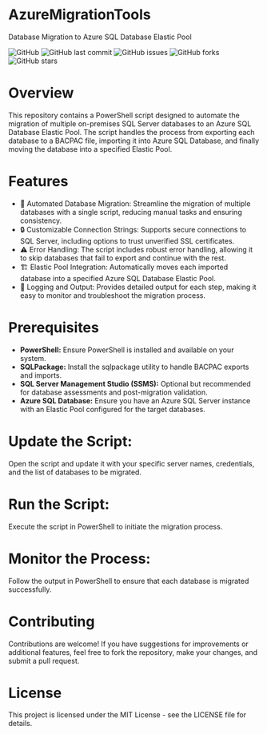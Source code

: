 # AzureMigrationTools
Database Migration to Azure SQL Database Elastic Pool


![GitHub](https://img.shields.io/github/license/DBA-Pro-Mir/AzureMigrationTools)
![GitHub last commit](https://img.shields.io/github/last-commit/DBA-Pro-Mir/AzureMigrationTools)
![GitHub issues](https://img.shields.io/github/issues/DBA-Pro-Mir/AzureMigrationTools)
![GitHub forks](https://img.shields.io/github/forks/DBA-Pro-Mir/AzureMigrationTools?style=social)
![GitHub stars](https://img.shields.io/github/stars/DBA-Pro-Mir/AzureMigrationTools?style=social)


# Overview
This repository contains a PowerShell script designed to automate the migration of multiple on-premises SQL Server databases to an Azure SQL Database Elastic Pool. The script handles the process from exporting each database to a BACPAC file, importing it into Azure SQL Database, and finally moving the database into a specified Elastic Pool.

# Features
- 🚀 Automated Database Migration: Streamline the migration of multiple databases with a single script, reducing manual tasks and ensuring consistency.
- 🔒 Customizable Connection Strings: Supports secure connections to SQL Server, including options to trust unverified SSL certificates.
- ⚠️ Error Handling: The script includes robust error handling, allowing it to skip databases that fail to export and continue with the rest.
- 🏗️ Elastic Pool Integration: Automatically moves each imported database into a specified Azure SQL Database Elastic Pool.
- 📜 Logging and Output: Provides detailed output for each step, making it easy to monitor and troubleshoot the migration process.

# Prerequisites

-  **PowerShell:** Ensure PowerShell is installed and available on your system.
-  **SQLPackage:** Install the sqlpackage utility to handle BACPAC exports and imports.
-  **SQL Server Management Studio (SSMS):** Optional but recommended for database assessments and post-migration validation.
-  **Azure SQL Database:**  Ensure you have an Azure SQL Server instance with an Elastic Pool configured for the target databases.


# Update the Script:

Open the script and update it with your specific server names, credentials, and the list of databases to be migrated.

# Run the Script:

 Execute the script in PowerShell to initiate the migration process.
# Monitor the Process:

Follow the output in PowerShell to ensure that each database is migrated successfully.

# Contributing
Contributions are welcome! If you have suggestions for improvements or additional features, feel free to fork the repository, make your changes, and submit a pull request.

# License
This project is licensed under the MIT License - see the LICENSE file for details.
